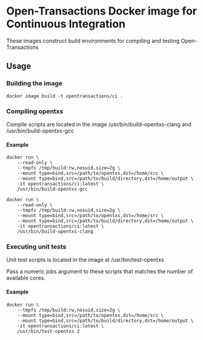 # Open-Transactions Docker image for Continuous Integration

These images construct build environments for compiling and testing Open-Transactions

## Usage

### Building the image

```
docker image build -t opentransactions/ci .
```

### Compiling opentxs

Compile scripts are located in the image /usr/bin/build-opentxs-clang and /usr/bin/build-opentxs-gcc

#### Example

```
docker run \
    --read-only \
    --tmpfs /tmp/build:rw,nosuid,size=2g \
    --mount type=bind,src=/path/to/opentxs,dst=/home/src \
    --mount type=bind,src=/path/to/build/directory,dst=/home/output \
    -it opentransactions/ci:latest \
    /usr/bin/build-opentxs-gcc
```

```
docker run \
    --read-only \
    --tmpfs /tmp/build:rw,nosuid,size=2g \
    --mount type=bind,src=/path/to/opentxs,dst=/home/src \
    --mount type=bind,src=/path/to/build/directory,dst=/home/output \
    -it opentransactions/ci:latest \
    /usr/bin/build-opentxs-clang
```

### Executing unit tests

Unit test scripts is located in the image at /usr/bin/test-opentxs

Pass a numeric jobs argument to these scripts that matches the number of available cores.

#### Example

```
docker run \
    --tmpfs /tmp/build:rw,nosuid,size=2g \
    --mount type=bind,src=/path/to/opentxs,dst=/home/src \
    --mount type=bind,src=/path/to/build/directory,dst=/home/output \
    -it opentransactions/ci:latest \
    /usr/bin/test-opentxs 2
```
